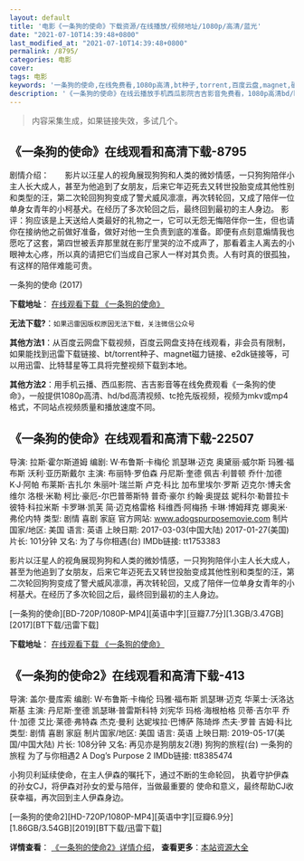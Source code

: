 ```yaml
---
layout: default
title: '电影《一条狗的使命》下载资源/在线播放/视频地址/1080p/高清/蓝光'
date: "2021-07-10T14:39:48+0800"
last_modified_at: "2021-07-10T14:39:48+0800"
permalink: /8795/
categories: 电影
cover:
tags: 电影
keywords: '一条狗的使命,在线免费看,1080p高清,bt种子,torrent,百度云盘,magnet,磁力链,迅雷下载资源'
description: '《一条狗的使命》在线云播放手机西瓜影院吉吉影音免费看，1080p高清bd/hd未删减完整版和tc抢先枪版，mkv/mp4格式，附带bt/torrent种子、magnet/磁力链、百度云盘、网盘资源迅雷下载链接'
---
```


>内容采集生成，如果链接失效，多试几个。


## 《一条狗的使命》在线观看和高清下载-8795

剧情介绍：　　影片以汪星人的视角展现狗狗和人类的微妙情感，一只狗狗陪伴小主人长大成人，甚至为他追到了女朋友，后来它年迈死去又转世投胎变成其他性别和类型的汪，第二次轮回狗狗变成了警犬威风凛凛，再次转轮回，又成了陪伴一位单身女青年的小柯基犬。在经历了多次轮回之后，最终回到最初的主人身边。 影评：狗应该是上天送给人类最好的礼物之一，它可以无怨无悔陪伴你一生，但也请你在接纳他之前做好准备，做好对他一生负责到底的准备。即便有点刻意煽情我也愿吃了这套，第四世被丢弃那里就在影厅里哭的泣不成声了，那看着主人离去的小眼神太心疼，所以真的请把它们当成自己家人一样对其负责。人有时真的很孤独，有这样的陪伴难能可贵。


一条狗的使命 (2017)

**下载地址**： [在线观看下载 《一条狗的使命》](https://www.btbtdy.me/btdy/dy10440.html) 


**无法下载?**：`如果迅雷因版权原因无法下载，关注微信公众号 `

**其他方法1**：从百度云网盘下载视频，百度云网盘支持在线观看，非会员有限制，如果能找到迅雷下载链接、bt/torrent种子、magnet磁力链接、e2dk链接等，可以用迅雷、比特彗星等工具将完整视频下载到本地。

**其他方法2**：用手机云播、西瓜影院、吉吉影音等在线免费观看《一条狗的使命》，一般提供1080p高清、hd/bd高清视频、tc抢先版视频，视频为mkv或mp4格式，不同站点视频质量和播放速度不同。


## 《一条狗的使命》在线观看和高清下载-22507

导演: 拉斯·霍尔斯道姆 编剧: W·布鲁斯·卡梅伦 凯瑟琳·迈克 奥黛丽·威尔斯 玛雅·福布斯 沃利·亚历斯戴尔 主演: 布丽特·罗伯森 丹尼斯·奎德 佩吉·利普顿 乔什·加德 K·J·阿帕 布莱斯·吉扎尔 朱丽叶·瑞兰斯 卢克·科比 加布里埃尔·罗斯 迈克尔·博夫舍维尔 洛根·米勒 柯比·豪厄-尔巴普蒂斯特 普奇·豪尔 约翰·奥提兹 妮科尔·勒普拉卡 彼特·科拉米斯 卡罗琳·凯芙 简·迈克格雷格 科维西·阿梅扬 卡琳·博姆拜克 娜奥米·弗伦内特 类型: 剧情 喜剧 家庭 官方网站: www.adogspurposemovie.com 制片国家/地区: 美国 语言: 英语 上映日期: 2017-03-03(中国大陆) 2017-01-27(美国) 片长: 101分钟 又名: 为了与你相遇(台) IMDb链接: tt1753383

影片以汪星人的视角展现狗狗和人类的微妙情感，一只狗狗陪伴小主人长大成人，甚至为他追到了女朋友，后来它年迈死去又转世投胎变成其他性别和类型的汪，第二次轮回狗狗变成了警犬威风凛凛，再次转轮回，又成了陪伴一位单身女青年的小柯基犬。在经历了多次轮回之后，最终回到最初的主人身边。


[一条狗的使命][BD-720P/1080P-MP4][英语中字][豆瓣7.7分][1.3GB/3.47GB][2017][BT下载/迅雷下载]

**下载地址**： [在线观看下载 《一条狗的使命》](https://www.btdx8.com/torrent/a_dogs_purpose_2017.html) 


## 《一条狗的使命2》在线观看和高清下载-413

导演: 盖尔·曼库索 编剧: W·布鲁斯·卡梅伦 玛雅·福布斯 凯瑟琳·迈克 华莱士·沃洛达斯基 主演: 丹尼斯·奎德 凯瑟琳·普雷斯科特 刘宪华 玛格·海根柏格 贝蒂·吉尔平 乔什·加德 艾比·莱德·弗特森 杰克·曼利 达妮埃拉·巴博萨 陈琦烨 杰夫·罗普 吉姆·科比 类型: 剧情 喜剧 家庭 制片国家/地区: 美国 语言: 英语 上映日期: 2019-05-17(美国/中国大陆) 片长: 108分钟 又名: 再见亦是狗朋友2(港) 狗狗的旅程(台) 一条狗的旅程 为了与你相遇2 A Dog’s Purpose 2 IMDb链接: tt8385474

小狗贝利延续使命，在主人伊森的嘱托下，通过不断的生命轮回， 执着守护伊森的孙女CJ，将伊森对孙女的爱与陪伴，当做最重要的 使命和意义，最终帮助CJ收获幸福，再次回到主人伊森身边。


[一条狗的使命2][HD-720P/1080P-MP4][英语中字][豆瓣6.9分][1.86GB/3.54GB][2019][BT下载/迅雷下载]

**详情查看**： [《一条狗的使命2》详情介绍](/movie/413/)， **查看更多**：[本站资源大全](/movie/t/all/)


